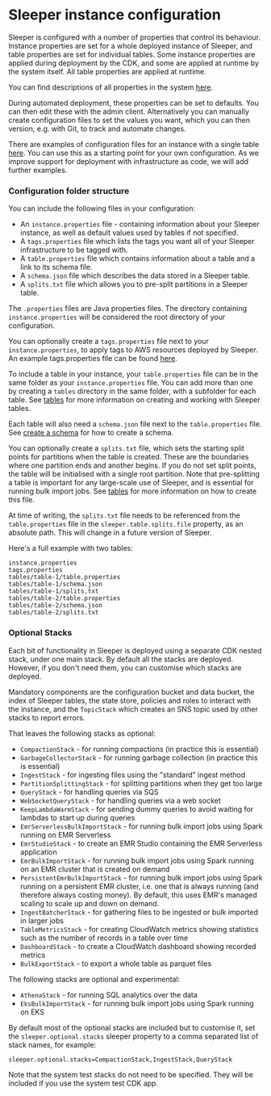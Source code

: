 Sleeper instance configuration
==============================

Sleeper is configured with a number of properties that control its behaviour. Instance properties are set for a whole
deployed instance of Sleeper, and table properties are set for individual tables. Some instance properties are applied
during deployment by the CDK, and some are applied at runtime by the system itself. All table properties are applied at
runtime.

You can find descriptions of all properties in the system [here](../usage/property-master.md).

During automated deployment, these properties can be set to defaults. You can then edit these with the admin client.
Alternatively you can manually create configuration files to set the values you want, which you can then version, e.g.
with Git, to track and automate changes.

There are examples of configuration files for an instance with a single table [here](../../example). You can use this as
a starting point for your own configuration. As we improve support for deployment with infrastructure as code, we will
add further examples.

### Configuration folder structure

You can include the following files in your configuration:

* An `instance.properties` file - containing information about your Sleeper instance, as well as
  default values used by tables if not specified.
* A `tags.properties` file which lists the tags you want all of your Sleeper infrastructure to be tagged with.
* A `table.properties` file which contains information about a table and a link to its schema file.
* A `schema.json` file which describes the data stored in a Sleeper table.
* A `splits.txt` file which allows you to pre-split partitions in a Sleeper table.

The `.properties` files are Java properties files. The directory containing `instance.properties` will be considered
the root directory of your configuration.

You can optionally create a `tags.properties` file next to your `instance.properties`, to apply tags to AWS resources
deployed by Sleeper. An example tags.properties file can be found [here](../../example/full/tags.properties).

To include a table in your instance, your `table.properties` file can be in the same folder as
your `instance.properties` file. You can add more than one by creating a `tables` directory in the same folder, with a
subfolder for each table. See [tables](../usage/tables.md) for more information on creating and working with Sleeper
tables.

Each table will also need a `schema.json` file next to the `table.properties` file.
See [create a schema](../usage/schema.md) for how to create a schema.

You can optionally create a `splits.txt` file, which sets the starting split points for partitions when the table is
created. These are the boundaries where one partition ends and another begins. If you do not set split points, the table
will be initialised with a single root partition. Note that pre-splitting a table is important for any large-scale use
of Sleeper, and is essential for running bulk import jobs.
See [tables](../usage/tables.md#pre-split-partitions) for more information on how to create this file.

At time of writing, the `splits.txt` file needs to be referenced from the `table.properties` file in
the `sleeper.table.splits.file` property, as an absolute path. This will change in a future version of Sleeper.

Here's a full example with two tables:

```
instance.properties
tags.properties
tables/table-1/table.properties
tables/table-1/schema.json
tables/table-1/splits.txt
tables/table-2/table.properties
tables/table-2/schema.json
tables/table-2/splits.txt
```

### Optional Stacks

Each bit of functionality in Sleeper is deployed using a separate CDK nested stack, under one main stack.
By default all the stacks are deployed. However, if you don't need them, you can customise which stacks are deployed.

Mandatory components are the configuration bucket and data bucket, the index of Sleeper tables, the state store,
policies and roles to interact with the instance, and the `TopicStack` which creates an SNS topic used by other stacks
to report errors.

That leaves the following stacks as optional:

* `CompactionStack` - for running compactions (in practice this is essential)
* `GarbageCollectorStack` - for running garbage collection (in practice this is essential)
* `IngestStack` - for ingesting files using the "standard" ingest method
* `PartitionSplittingStack` - for splitting partitions when they get too large
* `QueryStack` - for handling queries via SQS
* `WebSocketQueryStack` - for handling queries via a web socket
* `KeepLambdaWarmStack` - for sending dummy queries to avoid waiting for lambdas to start up during queries
* `EmrServerlessBulkImportStack` - for running bulk import jobs using Spark running on EMR Serverless
* `EmrStudioStack` - to create an EMR Studio containing the EMR Serverless application
* `EmrBulkImportStack` - for running bulk import jobs using Spark running on an EMR cluster that is created on demand
* `PersistentEmrBulkImportStack` - for running bulk import jobs using Spark running on a persistent EMR cluster, i.e. one
  that is always running (and therefore always costing money). By default, this uses EMR's managed scaling to scale up
  and down on demand.
* `IngestBatcherStack` - for gathering files to be ingested or bulk imported in larger jobs
* `TableMetricsStack` - for creating CloudWatch metrics showing statistics such as the number of records in a table over
  time
* `DashboardStack` - to create a CloudWatch dashboard showing recorded metrics
* `BulkExportStack` - to export a whole table as parquet files

The following stacks are optional and experimental:

* `AthenaStack` - for running SQL analytics over the data
* `EksBulkImportStack` - for running bulk import jobs using Spark running on EKS

By default most of the optional stacks are included but to customise it, set the `sleeper.optional.stacks` sleeper
property to a comma separated list of stack names, for example:

```properties
sleeper.optional.stacks=CompactionStack,IngestStack,QueryStack
```

Note that the system test stacks do not need to be specified. They will be included if you use the system test CDK app.
